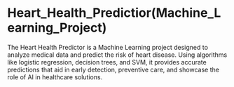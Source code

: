# Heart_Health_Predictior(Machine_Learning_Project)
The Heart Health Predictor is a Machine Learning project designed to analyze medical data and predict the risk of heart disease. Using algorithms like logistic regression, decision trees, and SVM, it provides accurate predictions that aid in early detection, preventive care, and showcase the role of AI in healthcare solutions.
